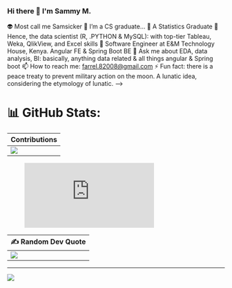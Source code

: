 ### Hi there 👋 I'm Sammy M.
👽 Most call me Samsicker
🔭 I’m a CS graduate...
🌱 A Statistics Graduate
👯 Hence, the data scientist (R, .PYTHON & MySQL): with top-tier Tableau, Weka, QlikView, and Excel skills
🤔 Software Engineer at E&M Technology House, Kenya. Angular FE & Spring Boot BE
💬 Ask me about EDA, data analysis, BI: basically, anything data related & all things angular & Spring boot
📫 How to reach me: farrel.82008@gmail.com
⚡ Fun fact: there is a peace treaty to prevent military action on the moon. A lunatic idea, considering the etymology of lunatic.
-->


<!-- # 💻 Tech Stack:
| Mobile |  |  |  |
| ------ | ------ | ------ | ------ |
| ![Kotlin](https://img.shields.io/badge/kotlin-%230095D5.svg?style=for-the-badge&logo=kotlin&logoColor=white) | ![Flutter](https://img.shields.io/badge/Flutter-%2302569B.svg?style=for-the-badge&logo=Flutter&logoColor=white) | ![Java](https://img.shields.io/badge/java-%23ED8B00.svg?style=for-the-badge&logo=java&logoColor=white) | ![Dart](https://img.shields.io/badge/dart-%230175C2.svg?style=for-the-badge&logo=dart&logoColor=white) |

| Others |  |  |  |  |  |  |  |
| ------ | ------ | ------ | ------ | ------ | ------ | ------ | ------ |
|  ![JavaScript](https://img.shields.io/badge/javascript-%23323330.svg?style=for-the-badge&logo=javascript&logoColor=%23F7DF1E) | ![C#](https://img.shields.io/badge/c%23-%23239120.svg?style=for-the-badge&logo=c-sharp&logoColor=white) |  ![Firebase](https://img.shields.io/badge/firebase-%23039BE5.svg?style=for-the-badge&logo=firebase) | ![Vercel](https://img.shields.io/badge/vercel-%23000000.svg?style=for-the-badge&logo=vercel&logoColor=white) | ![Adobe Dreamweaver](https://img.shields.io/badge/Adobe%20Dreamweaver-FF61F6.svg?style=for-the-badge&logo=Adobe%20Dreamweaver&logoColor=white) | ![Adobe Photoshop](https://img.shields.io/badge/adobephotoshop-%2331A8FF.svg?style=for-the-badge&logo=adobephotoshop&logoColor=white) |  ![Canva](https://img.shields.io/badge/Canva-%2300C4CC.svg?style=for-the-badge&logo=Canva&logoColor=white) |  ![Figma](https://img.shields.io/badge/figma-%23F24E1E.svg?style=for-the-badge&logo=figma&logoColor=white) | -->


# 📊 GitHub Stats:

| Contributions |
| ------ |
| ![](https://github-readme-streak-stats.herokuapp.com/?user=SW-Muriu&theme=dark&hide_border=false) |

<figure><embed src="https://wakatime.com/share/@Samsicker/ee1aa2fa-b92a-4870-a1eb-609d86747a80.svg"></embed></figure>

| ✍️ Random Dev Quote |
| ------ |
| ![](https://quotes-github-readme.vercel.app/api?type=horizontal&theme=radical) |



---
[![](https://visitcount.itsvg.in/api?id=SW-Muriu&icon=0&color=0)](https://visitcount.itsvg.in)

